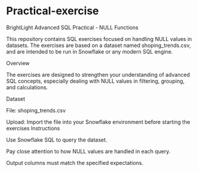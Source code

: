 # Practical-exercise
BrightLight Advanced SQL Practical - NULL Functions

This repository contains SQL exercises focused on handling NULL values in datasets. The exercises are based on a dataset named shoping_trends.csv, and are intended to be run in Snowflake or any modern SQL engine.

Overview

The exercises are designed to strengthen your understanding of advanced SQL concepts, especially dealing with NULL values in filtering, grouping, and calculations.

Dataset

File: shoping_trends.csv

Upload: Import the file into your Snowflake environment before starting the exercises
Instructions

Use Snowflake SQL to query the dataset.

Pay close attention to how NULL values are handled in each query.

Output columns must match the specified expectations.
